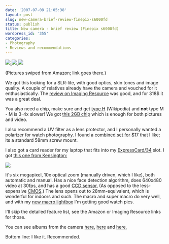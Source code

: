 ```yaml
---
date: '2007-07-08 21:05:38'
layout: post
slug: new-camera-brief-review-finepix-s6000fd
status: publish
title: New camera - brief review (Finepix s6000fd)
wordpress_id: '355'
categories:
- Photography
- Reviews and recommendations
---
```



[
![](http://www.phfactor.net/wp-pics/ZYFRONT-MD.JPG)
![](http://www.phfactor.net/wp-pics/41NZD6WC5SL._AA280_.jpg)
![](http://www.phfactor.net/wp-pics/412V6HAVPDL._AA280_.jpg)
](http://www.amazon.com/Fujifilm-Finepix-Digital-Wide-Angle-Stabilization/dp/B000GFWFY8/ref=pd_bbs_sr_1/104-9267325-0147933?ie=UTF8&s=electronics&qid=1182142271&sr=8-1)

(Pictures swiped from Amazon; link goes there.)

We got this looking for a SLR-lite, with good optics, skin tones and image quality. A couple of relatives already have the camera and vouched for it enthusiastically. The [review on Imaging Resource](http://www.imaging-resource.com/PRODS/S6000/S6000A.HTM) was good, and for 318$ it was a great deal.

You also need a chip, make sure and get [type H](http://en.wikipedia.org/wiki/XD-Picture_Card) (Wikipedia) and **not** type M - M is 3-4x slower! We got [this 2GB chip](http://www.amazon.com/gp/product/B000M73ERC/002-8622545-7884847) which is enough for both pictures and video.

I also recommend a UV filter as a lens protector, and I personally wanted a polarizer for watch photography. I found a [combined set for $17](http://www.amazon.com/gp/product/B000MDZGJK/104-9267325-0147933) that I like; its a standard 58mm screw mount.

I also got a card reader for my laptop that fits into my [ExpressCard/34](http://en.wikipedia.org/wiki/ExpressCard/34) slot. I got [this one from Kensington:](http://www.amazon.com/gp/product/B000LSVAXC/002-8622545-7884847) 


![](http://www.phfactor.net/wp-pics/31ls4nh+LkL._AA280_.jpg)


It's six megapixel, 10x optical zoom (manually driven, which I like), both automatic and manual. Has a nice face detection algorithm, does 640x480 video at 30fps, and has a good [CCD sensor.](http://en.wikipedia.org/wiki/Charge-coupled_device) (As opposed to the less-expensive [CMOS](http://en.wikipedia.org/wiki/CMOS_image_sensor).) The lens opens out to 28mm-equivalent, which is wonderful for indoors and such. The macro and super macro do very well, and with my [new macro lightbox](http://www.phfactor.net/wp/2007/06/06/macro-shooting-on-the-cheap/) I'm getting good watch pics.

I'll skip the detailed feature list, see the Amazon or Imaging Resource links for those.

You can see albums from the camera [here](http://www.phfactor.net/pics/annas-birth/), [here](http://www.phfactor.net/pics/anna-2-to-4/) and [here.](http://www.phfactor.net/pics/misc-anna/)

Bottom line: I like it. Recommended.
